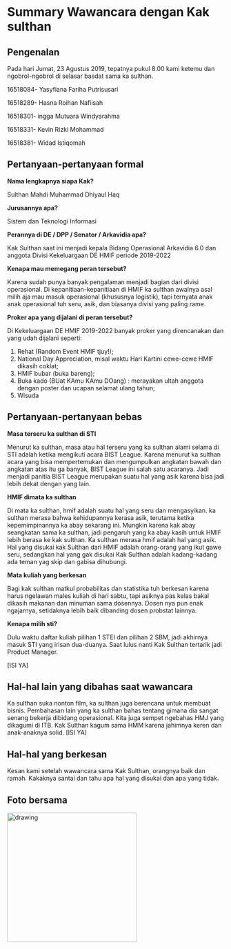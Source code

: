 # Summary Wawancara dengan Kak sulthan

## Pengenalan
Pada hari Jumat, 23 Agustus 2019, tepatnya pukul 8.00 kami ketemu dan ngobrol-ngobrol di selasar basdat sama ka sulthan.

16518084- Yasyfiana Fariha Putrisusari

16518289- Hasna Roihan Nafiisah

16518301- ingga Mutuara Windyarahma

16518331- Kevin Rizki Mohammad

16518381- Widad Istiqomah


## Pertanyaan-pertanyaan formal

**Nama lengkapnya siapa Kak?**

Sulthan Mahdi Muhammad Dhiyaul Haq

**Jurusannya apa?**

Sistem dan Teknologi Informasi

**Perannya di DE / DPP / Senator / Arkavidia apa?**

Kak Sulthan saat ini menjadi kepala Bidang Operasional Arkavidia 6.0 dan anggota Divisi Kekeluargaan DE HMIF periode 2019-2022

**Kenapa mau memegang peran tersebut?**

Karena sudah punya banyak pengalaman menjadi bagian dari divisi operasional. Di kepanitiaan-kepanitiaan di HMIF ka sulthan awalnya asal milih aja mau masuk operasional (khususnya logistik), tapi ternyata anak anak operasional tuh seru, asik, dan biasanya divisi yang paling rame.


**Proker apa yang dijalani di peran tersebut?**

Di Kekeluargaan DE HMIF 2019-2022 banyak proker yang direncanakan dan yang udah dijalani seperti:
1. Rehat (Random Event HMIF tjuy!);
2. National Day Appreciation, misal waktu Hari Kartini cewe-cewe HMIF dikasih coklat;
3. HMIF bubar (buka bareng);
4. Buka kado (BUat KAmu KAmu DOang) : merayakan ultah anggota dengan poster dan ucapan selamat ulang tahun;
5. Wisuda

## Pertanyaan-pertanyaan bebas

**Masa terseru ka sulthan di STI**

Menurut ka sulthan, masa atau hal terseru yang ka sulthan alami selama di STI adalah ketika mengikuti acara BIST League. Karena menurut ka sulthan acara yang bisa mempertemukan dan mengumpulkan angkatan bawah dan angkatan atas itu ga banyak, BIST League ini salah satu acaranya. Jadi menjadi panitia BIST League merupakan suatu hal yang asik karena bisa jadi lebih dekat dengan yang lain.

**HMIF dimata ka sulthan**

Di mata ka sulthan, hmif adalah suatu hal yang seru dan mengasyikan. ka sulthan merasa bahwa kehidupannya kerasa asik, terutama ketika kepemimpinannya ka abay sekarang ini. Mungkin karena kak abay seangkatan sama ka sulthan, jadi pengaruh yang ka abay kasih untuk HMIF lebih berasa ke kak sulthan. Ka sulthan merasa hmif adalah hal yang asik. Hal yang disukai kak Sulthan dari HMIF adalah orang-orang yang ikut gawe seru, sedangkan hal yang gak disukai Kak Sulthan adalah kadang-kadang ada teman yag skip dan gabisa dihubungi.

**Mata kuliah yang berkesan**

Bagi kak sulthan matkul probabilitas dan statistika tuh berkesan karena harus ngelawan males kuliah di hari sabtu, tapi asiknya pas kelas bakal dikasih makanan dan minuman sama dosennya. Dosen nya pun enak ngajarnya, setidaknya lebih baik dibanding dosen probstat lainnya.

**Kenapa milih sti?**

Dulu waktu daftar kuliah pilihan 1 STEI dan pilihan 2 SBM, jadi akhirnya masuk STI yang irisan dua-duanya. Saat lulus nanti Kak Sulthan tertarik jadi Product Manager.


[ISI YA]

## Hal-hal lain yang dibahas saat wawancara
Ka sulthan suka nonton film, ka sulthan juga berencana untuk membuat bisnis. Pembahasan lain yang ka sulthan bahas tentang gimana dia sangat senang bekerja dibidang operasional. Kita juga sempet ngebahas HMJ yang dikagumi di ITB. Kak Sulthan kagum sama HMM karena jahimnya keren dan anak-anaknya solid.
[ISI YA]

## Hal-hal yang berkesan

Kesan kami setelah wawancara sama Kak Sulthan, orangnya baik dan ramah. Kakaknya santai dan tahu apa hal yang disukai dan apa yang tidak.

## Foto bersama

<img src="https://drive.google.com/file/d/14TJOZ8QCasPnZ_e5ovAdIkTIb-f2q8it/view?usp=sharing" alt="drawing" width="300"/>

